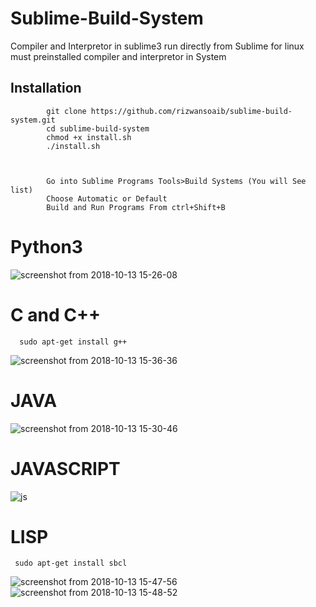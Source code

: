 # Sublime-Build-System
Compiler and Interpretor in sublime3 run directly from Sublime for linux must preinstalled compiler and interpretor in System


## Installation 
            git clone https://github.com/rizwansoaib/sublime-build-system.git
            cd sublime-build-system 
            chmod +x install.sh
            ./install.sh
            
            

            Go into Sublime Programs Tools>Build Systems (You will See list)
            Choose Automatic or Default
            Build and Run Programs From ctrl+Shift+B 

# Python3 
![screenshot from 2018-10-13 15-26-08](https://user-images.githubusercontent.com/29729380/46904303-c3b1ec80-ceff-11e8-89b6-30f4d7ab6561.png)
# C and C++
      sudo apt-get install g++
![screenshot from 2018-10-13 15-36-36](https://user-images.githubusercontent.com/29729380/46904305-c44a8300-ceff-11e8-919a-3bfcefab7ab1.png)
# JAVA
![screenshot from 2018-10-13 15-30-46](https://user-images.githubusercontent.com/29729380/46904304-c3b1ec80-ceff-11e8-82d0-412c1318efe7.png)

# JAVASCRIPT

![js](https://user-images.githubusercontent.com/29729380/55285355-e483d680-53a7-11e9-9ff9-c8e688db665f.png)


# LISP

     sudo apt-get install sbcl
   
![screenshot from 2018-10-13 15-47-56](https://user-images.githubusercontent.com/29729380/46904306-c44a8300-ceff-11e8-990f-3dd9e505cbe0.png)
![screenshot from 2018-10-13 15-48-52](https://user-images.githubusercontent.com/29729380/46904307-c44a8300-ceff-11e8-9559-c29c50c6c1e8.png)
